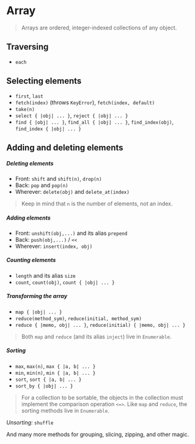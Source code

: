 # Array

> Arrays are ordered, integer-indexed collections of any object.

## Traversing

* `each`



## Selecting elements

- `first`, `last`
- `fetch(index)` (throws `KeyError`), `fetch(index, default)`
- `take(n)`
- `select { |obj| ... }`, `reject { |obj| ... }`
- `find { |obj| ... }`, `find_all { |obj| ... }`, `find_index(obj)`, `find_index { |obj| ... }`



## Adding and deleting elements

##### Deleting elements

- Front: `shift` and `shift(n)`, `drop(n)`
- Back: `pop` and `pop(n)`
- Wherever: `delete(obj)` and `delete_at(index)`

> Keep in mind that `n` is the number of elements, not an index.

##### Adding elements

- Front: `unshift(obj,...)` and its alias `prepend`
- Back: `push(obj,...)` / `<<`
- Wherever: `insert(index, obj)`

##### Counting elements

- `length` and its alias `size`
- `count`, `count(obj)`, `count { |obj| ... }`

##### Transforming the array

- `map { |obj| ... }`
- `reduce(method_sym)`, `reduce(initial, method_sym)`
- `reduce { |memo, obj| ... }`, `reduce(initial) { |memo, obj| ... }`

> Both `map` and `reduce` (and its alias `inject`) live in `Enumerable`.

##### Sorting

- `max`, `max(n)`, `max { |a, b| ... }`
- `min`, `min(n)`, `min { |a, b| ... }`
- `sort`, `sort { |a, b| ... }`
- `sort_by { |obj| ... }`

> For a collection to be sortable, the objects in the collection must implement the comparison operation `<=>`. Like `map` and `reduce`, the sorting methods live in `Enumerable`.

_Unsorting:_ `shuffle`

And many more methods for grouping, slicing, zipping, and other magic.